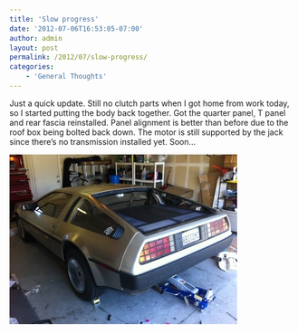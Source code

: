 ```yaml
---
title: 'Slow progress'
date: '2012-07-06T16:53:05-07:00'
author: admin
layout: post
permalink: /2012/07/slow-progress/
categories:
    - 'General Thoughts'
---
```


Just a quick update. Still no clutch parts when I got home from work today, so I started putting the body back together. Got the quarter panel, T panel and rear fascia reinstalled. Panel alignment is better than before due to the roof box being bolted back down. The motor is still supported by the jack since there’s no transmission installed yet. Soon…

[![20120706-165300.jpg](/assets/images/2012/07/20120706-165300.jpg)](/assets/images/2012/07/20120706-165300.jpg)
